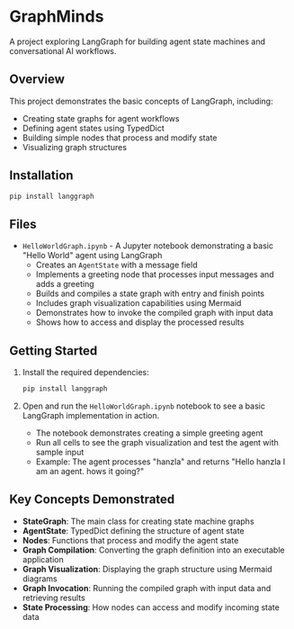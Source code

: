 # GraphMinds

A project exploring LangGraph for building agent state machines and conversational AI workflows.

## Overview

This project demonstrates the basic concepts of LangGraph, including:
- Creating state graphs for agent workflows
- Defining agent states using TypedDict
- Building simple nodes that process and modify state
- Visualizing graph structures

## Installation

```bash
pip install langgraph
```

## Files

- `HelloWorldGraph.ipynb` - A Jupyter notebook demonstrating a basic "Hello World" agent using LangGraph
  - Creates an `AgentState` with a message field
  - Implements a greeting node that processes input messages and adds a greeting
  - Builds and compiles a state graph with entry and finish points
  - Includes graph visualization capabilities using Mermaid
  - Demonstrates how to invoke the compiled graph with input data
  - Shows how to access and display the processed results

## Getting Started

1. Install the required dependencies:
   ```bash
   pip install langgraph
   ```

2. Open and run the `HelloWorldGraph.ipynb` notebook to see a basic LangGraph implementation in action.
   - The notebook demonstrates creating a simple greeting agent
   - Run all cells to see the graph visualization and test the agent with sample input
   - Example: The agent processes "hanzla" and returns "Hello hanzla I am an agent. hows it going?"

## Key Concepts Demonstrated

- **StateGraph**: The main class for creating state machine graphs
- **AgentState**: TypedDict defining the structure of agent state
- **Nodes**: Functions that process and modify the agent state
- **Graph Compilation**: Converting the graph definition into an executable application
- **Graph Visualization**: Displaying the graph structure using Mermaid diagrams
- **Graph Invocation**: Running the compiled graph with input data and retrieving results
- **State Processing**: How nodes can access and modify incoming state data
